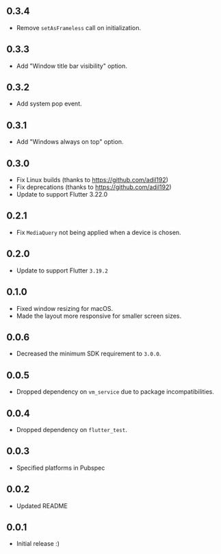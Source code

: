 ## 0.3.4

* Remove `setAsFrameless` call on initialization.

## 0.3.3

* Add "Window title bar visibility" option.

## 0.3.2

* Add system pop event.

## 0.3.1

* Add "Windows always on top" option.

## 0.3.0

* Fix Linux builds (thanks to https://github.com/adil192)
* Fix deprecations (thanks to https://github.com/adil192)
* Update to support Flutter 3.22.0

## 0.2.1

* Fix `MediaQuery` not being applied when a device is chosen.

## 0.2.0

* Update to support Flutter `3.19.2`

## 0.1.0

* Fixed window resizing for macOS.
* Made the layout more responsive for smaller screen sizes.

## 0.0.6

* Decreased the minimum SDK requirement to `3.0.0`.

## 0.0.5

* Dropped dependency on `vm_service` due to package incompatibilities.

## 0.0.4

* Dropped dependency on `flutter_test`.

## 0.0.3

* Specified platforms in Pubspec

## 0.0.2

* Updated README

## 0.0.1

* Initial release :)
